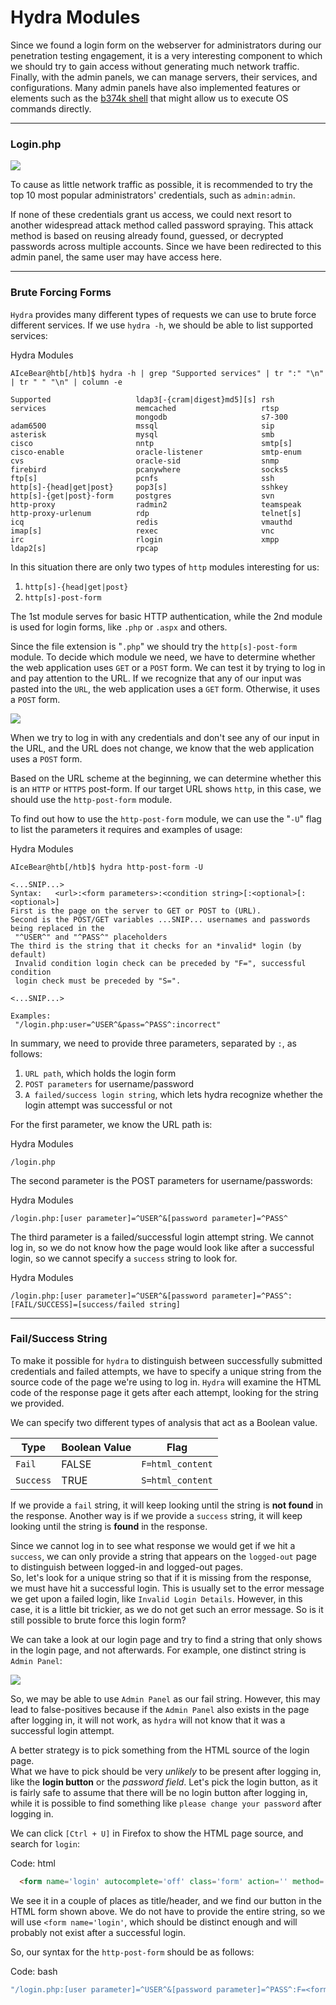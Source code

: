 # Hydra Modules

Since we found a login form on the webserver for administrators during our penetration testing engagement, it is a very interesting component to which we should try to gain access without generating much network traffic. Finally, with the admin panels, we can manage servers, their services, and configurations. Many admin panels have also implemented features or elements such as the [b374k shell](https://github.com/b374k/b374k) that might allow us to execute OS commands directly.

***

### Login.php

![](https://academy.hackthebox.com/storage/modules/57/web\_fnb\_admin\_login\_1.jpg)

To cause as little network traffic as possible, it is recommended to try the top 10 most popular administrators' credentials, such as `admin:admin`.

If none of these credentials grant us access, we could next resort to another widespread attack method called password spraying. This attack method is based on reusing already found, guessed, or decrypted passwords across multiple accounts. Since we have been redirected to this admin panel, the same user may have access here.

***

### Brute Forcing Forms

`Hydra` provides many different types of requests we can use to brute force different services. If we use `hydra -h`, we should be able to list supported services:

Hydra Modules

```shell-session
AIceBear@htb[/htb]$ hydra -h | grep "Supported services" | tr ":" "\n" | tr " " "\n" | column -e

Supported			        ldap3[-{cram|digest}md5][s]	rsh
services			        memcached					rtsp
				            mongodb						s7-300
adam6500			        mssql						sip
asterisk			        mysql						smb
cisco				        nntp						smtp[s]
cisco-enable		        oracle-listener				smtp-enum
cvs				            oracle-sid					snmp
firebird			        pcanywhere					socks5
ftp[s]				        pcnfs						ssh
http[s]-{head|get|post}		pop3[s]						sshkey
http[s]-{get|post}-form		postgres					svn
http-proxy		        	radmin2						teamspeak
http-proxy-urlenum		    rdp				  		    telnet[s]
icq				            redis						vmauthd
imap[s]		        		rexec						vnc
irc				            rlogin						xmpp
ldap2[s]		        	rpcap
```

In this situation there are only two types of `http` modules interesting for us:

1. `http[s]-{head|get|post}`
2. `http[s]-post-form`

The 1st module serves for basic HTTP authentication, while the 2nd module is used for login forms, like `.php` or `.aspx` and others.

Since the file extension is "`.php`" we should try the `http[s]-post-form` module. To decide which module we need, we have to determine whether the web application uses `GET` or a `POST` form. We can test it by trying to log in and pay attention to the URL. If we recognize that any of our input was pasted into the `URL`, the web application uses a `GET` form. Otherwise, it uses a `POST` form.

![](https://academy.hackthebox.com/storage/modules/57/web\_fnb\_admin\_login\_1.jpg)

When we try to log in with any credentials and don't see any of our input in the URL, and the URL does not change, we know that the web application uses a `POST` form.

Based on the URL scheme at the beginning, we can determine whether this is an `HTTP` or `HTTPS` post-form. If our target URL shows `http`, in this case, we should use the `http-post-form` module.

To find out how to use the `http-post-form` module, we can use the "`-U`" flag to list the parameters it requires and examples of usage:

Hydra Modules

```shell-session
AIceBear@htb[/htb]$ hydra http-post-form -U

<...SNIP...>
Syntax:   <url>:<form parameters>:<condition string>[:<optional>[:<optional>]
First is the page on the server to GET or POST to (URL).
Second is the POST/GET variables ...SNIP... usernames and passwords being replaced in the
 "^USER^" and "^PASS^" placeholders
The third is the string that it checks for an *invalid* login (by default)
 Invalid condition login check can be preceded by "F=", successful condition
 login check must be preceded by "S=".

<...SNIP...>

Examples:
 "/login.php:user=^USER^&pass=^PASS^:incorrect"
```

In summary, we need to provide three parameters, separated by `:`, as follows:

1. `URL path`, which holds the login form
2. `POST parameters` for username/password
3. `A failed/success login string`, which lets hydra recognize whether the login attempt was successful or not

For the first parameter, we know the URL path is:

Hydra Modules

```shell-session
/login.php
```

The second parameter is the POST parameters for username/passwords:

Hydra Modules

```shell-session
/login.php:[user parameter]=^USER^&[password parameter]=^PASS^
```

The third parameter is a failed/successful login attempt string. We cannot log in, so we do not know how the page would look like after a successful login, so we cannot specify a `success` string to look for.

Hydra Modules

```shell-session
/login.php:[user parameter]=^USER^&[password parameter]=^PASS^:[FAIL/SUCCESS]=[success/failed string]
```

***

### Fail/Success String

To make it possible for `hydra` to distinguish between successfully submitted credentials and failed attempts, we have to specify a unique string from the source code of the page we're using to log in. `Hydra` will examine the HTML code of the response page it gets after each attempt, looking for the string we provided.

We can specify two different types of analysis that act as a Boolean value.

| **Type**  | **Boolean Value** | **Flag**         |
| --------- | ----------------- | ---------------- |
| `Fail`    | FALSE             | `F=html_content` |
| `Success` | TRUE              | `S=html_content` |

If we provide a `fail` string, it will keep looking until the string is **not found** in the response. Another way is if we provide a `success` string, it will keep looking until the string is **found** in the response.

Since we cannot log in to see what response we would get if we hit a `success`, we can only provide a string that appears on the `logged-out` page to distinguish between logged-in and logged-out pages.\
So, let's look for a unique string so that if it is missing from the response, we must have hit a successful login. This is usually set to the error message we get upon a failed login, like `Invalid Login Details`. However, in this case, it is a little bit trickier, as we do not get such an error message. So is it still possible to brute force this login form?

We can take a look at our login page and try to find a string that only shows in the login page, and not afterwards. For example, one distinct string is `Admin Panel`:

![](https://academy.hackthebox.com/storage/modules/57/web\_fnb\_admin\_login\_1.jpg)

So, we may be able to use `Admin Panel` as our fail string. However, this may lead to false-positives because if the `Admin Panel` also exists in the page after logging in, it will not work, as `hydra` will not know that it was a successful login attempt.

A better strategy is to pick something from the HTML source of the login page.\
What we have to pick should be very _unlikely_ to be present after logging in, like the **login button** or the _password field_. Let's pick the login button, as it is fairly safe to assume that there will be no login button after logging in, while it is possible to find something like `please change your password` after logging in.

We can click `[Ctrl + U]` in Firefox to show the HTML page source, and search for `login`:

Code: html

```html
  <form name='login' autocomplete='off' class='form' action='' method='post'>
```

We see it in a couple of places as title/header, and we find our button in the HTML form shown above. We do not have to provide the entire string, so we will use `<form name='login'`, which should be distinct enough and will probably not exist after a successful login.

So, our syntax for the `http-post-form` should be as follows:

Code: bash

```bash
"/login.php:[user parameter]=^USER^&[password parameter]=^PASS^:F=<form name='login'"
```

